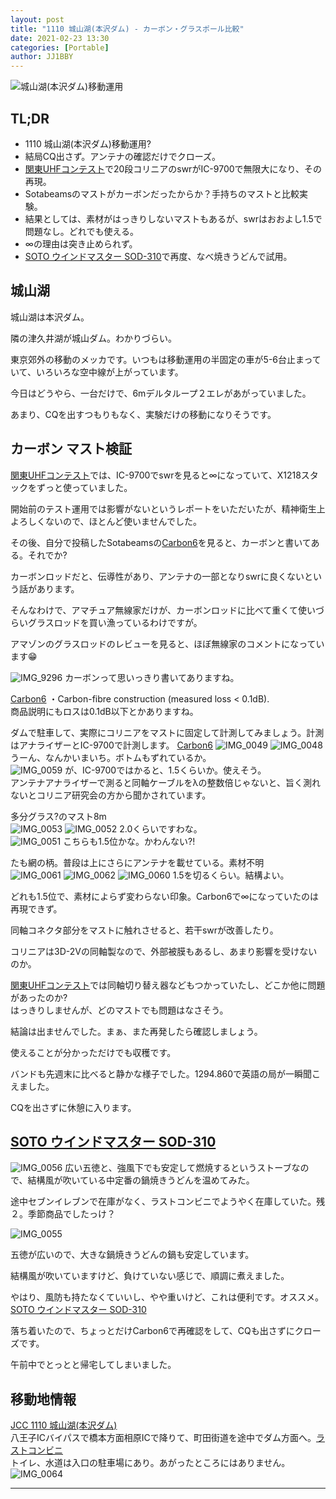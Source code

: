 ```yaml
---
layout: post
title: "1110 城山湖(本沢ダム) - カーボン・グラスポール比較"
date: 2021-02-23 13:30
categories: [Portable]
author: JJ1BBY
---
```

![城山湖(本沢ダム)移動運用](https://user-images.githubusercontent.com/79028771/108799507-d78fb200-75d3-11eb-9e12-f97ef35ffd0c.jpg)

## TL;DR
* 1110 城山湖(本沢ダム)移動運用?  
* 結局CQ出さず。アンテナの確認だけでクローズ。  
* [関東UHFコンテスト](https://jj1bby.com/contest/2021/02/14/2021-Kanto-UHF.html)で20段コリニアのswrがIC-9700で無限大になり、その再現。
* Sotabeamsのマストがカーボンだったからか？手持ちのマストと比較実験。
* 結果としては、素材がはっきりしないマストもあるが、swrはおおよし1.5で問題なし。どれでも使える。  
* ∞の理由は突き止められず。  
* [SOTO ウインドマスター SOD-310](http://www.shinfuji.co.jp/soto/products/sod-310/)で再度、なべ焼きうどんで試用。  
 

## 城山湖
城山湖は本沢ダム。  

隣の津久井湖が城山ダム。わかりづらい。  

東京郊外の移動のメッカです。いつもは移動運用の半固定の車が5-6台止まっていて、いろいろな空中線が上がっています。  

今日はどうやら、一台だけで、6mデルタループ２エレがあがっていました。  

あまり、CQを出すつもりもなく、実験だけの移動になりそうです。  


## カーボン マスト検証
[関東UHFコンテスト](https://jj1bby.com/contest/2021/02/14/2021-Kanto-UHF.html)では、IC-9700でswrを見ると∞になっていて、X1218スタックをずっと使っていました。  

開始前のテスト運用では影響がないというレポートをいただいたが、精神衛生上よろしくないので、ほとんど使いませんでした。  

その後、自分で投稿したSotabeamsの[Carbon6](https://www.sotabeams.co.uk/carbon-6-ultra-light-6-m-19-6-ft-mast/)を見ると、カーボンと書いてある。それでか?  

カーボンロッドだと、伝導性があり、アンテナの一部となりswrに良くないという話があります。  

そんなわけで、アマチュア無線家だけが、カーボンロッドに比べて重くて使いづらいグラスロッドを買い漁っているわけですが。  

アマゾンのグラスロッドのレビューを見ると、ほぼ無線家のコメントになっています😁


![IMG_9296](https://user-images.githubusercontent.com/79028771/108799433-a8794080-75d3-11eb-8b5d-4064b2333879.jpg)
カーボンって思いっきり書いてありますね。  

[Carbon6](https://www.sotabeams.co.uk/carbon-6-ultra-light-6-m-19-6-ft-mast/)
・Carbon-fibre construction (measured loss < 0.1dB).  
商品説明にもロスは0.1dB以下とかありますね。

ダムで駐車して、実際にコリニアをマストに固定して計測してみましょう。計測はアナライザーとIC-9700で計測します。
[Carbon6](https://www.sotabeams.co.uk/carbon-6-ultra-light-6-m-19-6-ft-mast/)
![IMG_0049](https://user-images.githubusercontent.com/79028771/108799512-d9597580-75d3-11eb-961e-0c67e81a7e93.jpg)
![IMG_0048](https://user-images.githubusercontent.com/79028771/108799510-d8c0df00-75d3-11eb-85f3-eb4d7c30214f.jpg)
うーん、なんかいまいち。ボトムもずれているか。  
![IMG_0059](https://user-images.githubusercontent.com/79028771/108800703-3c004080-75d7-11eb-8a8c-08b4b4bfc6b9.jpg)
が、IC-9700ではかると、1.5くらいか。使えそう。  
アンテナアナライザーで測ると同軸ケーブルをλの整数倍じゃないと、旨く測れないとコリニア研究会の方から聞かされています。  

多分グラス?のマスト8m  
![IMG_0053](https://user-images.githubusercontent.com/79028771/108799520-dbbbcf80-75d3-11eb-935a-67b7e37e9cec.jpg)
![IMG_0052](https://user-images.githubusercontent.com/79028771/108799517-db233900-75d3-11eb-962e-d8a63b929d02.jpg)
2.0くらいですわな。  
![IMG_0051](https://user-images.githubusercontent.com/79028771/108799515-d9f20c00-75d3-11eb-9b4d-9e73b7be4f88.jpg)
こちらも1.5位かな。かわんない?!  

たも網の柄。普段は上にさらにアンテナを載せている。素材不明  
![IMG_0061](https://user-images.githubusercontent.com/79028771/108799531-df4f5680-75d3-11eb-9ed7-3983c28d632b.jpg)
![IMG_0062](https://user-images.githubusercontent.com/79028771/108799532-dfe7ed00-75d3-11eb-8448-31c161190fd4.jpg)
![IMG_0060](https://user-images.githubusercontent.com/79028771/108799527-deb6c000-75d3-11eb-811b-ec37f1c3b586.jpg)
1.5を切るくらい。結構よい。  

どれも1.5位で、素材によらず変わらない印象。Carbon6で∞になっていたのは再現できず。  

同軸コネクタ部分をマストに触れさせると、若干swrが改善したり。  

コリニアは3D-2Vの同軸製なので、外部被膜もあるし、あまり影響を受けないのか。  

[関東UHFコンテスト](https://jj1bby.com/contest/2021/02/14/2021-Kanto-UHF.html)では同軸切り替え器などもつかっていたし、どこか他に問題があったのか?  
はっきりしませんが、どのマストでも問題はなさそう。  

結論は出ませんでした。まぁ、また再発したら確認しましょう。  

使えることが分かっただけでも収穫です。  

バンドも先週末に比べると静かな様子でした。1294.860で英語の局が一瞬聞こえました。  

CQを出さずに休憩に入ります。  


## [SOTO ウインドマスター SOD-310](http://www.shinfuji.co.jp/soto/products/sod-310/) 
![IMG_0056](https://user-images.githubusercontent.com/79028771/108799526-de1e2980-75d3-11eb-9ff6-e92d2a3c4159.jpg)
広い五徳と、強風下でも安定して燃焼するというストーブなので、結構風が吹いている中定番の鍋焼きうどんを温めてみた。  

途中セブンイレブンで在庫がなく、ラストコンビニでようやく在庫していた。残２。季節商品でしたっけ？  

![IMG_0055](https://user-images.githubusercontent.com/79028771/108799524-dd859300-75d3-11eb-9bda-0f24ea830f38.jpg)

五徳が広いので、大きな鍋焼きうどんの鍋も安定しています。  

結構風が吹いていますけど、負けていない感じで、順調に煮えました。  

やはり、風防も持たなくていいし、やや重いけど、これは便利です。オススメ。  
[SOTO ウインドマスター SOD-310](http://www.shinfuji.co.jp/soto/products/sod-310/)

落ち着いたので、ちょっとだけCarbon6で再確認をして、CQも出さずにクローズです。  

午前中でとっとと帰宅してしまいました。  


## 移動地情報
[JCC 1110 城山湖(本沢ダム)](https://www.google.co.jp/maps/place/%E5%9F%8E%E5%B1%B1%E6%B9%96/@35.6061663,139.27174,17z/data=!4m12!1m6!3m5!1s0x60191c9e03f4812b:0x765f590768db9448!2z5Z-O5bGx44OA44Og!8m2!3d35.5858192!4d139.283325!3m4!1s0x0:0xb43eab7f65a009cf!8m2!3d35.6064463!4d139.2723667)  
八王子ICバイパスで橋本方面相原ICで降りて、町田街道を途中でダム方面へ。[ラストコンビニ](https://www.google.co.jp/maps/place/%E3%82%BB%E3%83%96%E3%83%B3-%E3%82%A4%E3%83%AC%E3%83%96%E3%83%B3+%E7%9B%B8%E6%A8%A1%E5%8E%9F%E5%9F%8E%E5%B1%B1%E5%B7%9D%E5%B0%BB%E5%BA%97/@35.6040271,139.3000006,17.21z/data=!4m12!1m6!3m5!1s0x60191c9e03f4812b:0x765f590768db9448!2z5Z-O5bGx44OA44Og!8m2!3d35.5858192!4d139.283325!3m4!1s0x60191c8be2764669:0x6b494ba43b3b3713!8m2!3d35.603613!4d139.2993537)  
トイレ、水道は入口の駐車場にあり。あがったところにはありません。  
![IMG_0064](https://user-images.githubusercontent.com/79028771/108799505-d5c5ee80-75d3-11eb-8a93-9704d5f4123c.jpg)

---

<script src="https://utteranc.es/client.js"
        repo="JJ1BBY/JJ1BBY.github.io"
        issue-term="pathname"
        theme="github-light"
        crossorigin="anonymous"
        async>
</script>

